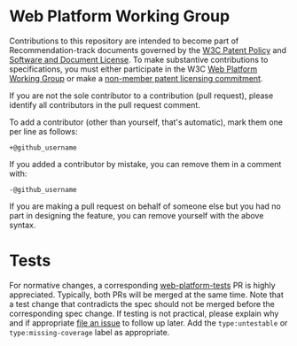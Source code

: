 # Web Platform Working Group

Contributions to this repository are intended to become part of
Recommendation-track documents governed by the
	[W3C Patent Policy](http://www.w3.org/Consortium/Patent-Policy-20040205/)
and
	[Software and Document License](http://www.w3.org/Consortium/Legal/copyright-software).
To make substantive contributions to specifications, you must either participate
in the W3C
	[Web Platform Working Group](https://www.w3.org/WebPlatform/WG/)
or make a
	[non-member patent licensing commitment](https://www.w3.org/2004/01/pp-impl/83482/nmlc).

If you are not the sole contributor to a contribution (pull request), please
identify all contributors in the pull request comment.

To add a contributor (other than yourself, that's automatic), mark them one per
line as follows:

```
+@github_username
```

If you added a contributor by mistake, you can remove them in a comment with:

```
-@github_username
```

If you are making a pull request on behalf of someone else but you had no part
in designing the feature, you can remove yourself with the above syntax.

# Tests

For normative changes, a corresponding
[web-platform-tests](https://github.com/web-platform-tests/wpt) PR is highly appreciated. Typically,
both PRs will be merged at the same time. Note that a test change that contradicts the spec should
not be merged before the corresponding spec change. If testing is not practical, please explain why
and if appropriate [file an issue](https://github.com/web-platform-tests/wpt/issues/new) to follow
up later. Add the `type:untestable` or `type:missing-coverage` label as appropriate.
